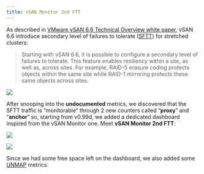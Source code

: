 ```yaml
---
title: vSAN Monitor 2nd FTT
---
```



As described in [VMware vSAN 6.6 Technical Overview white paper](https://storagehub.vmware.com/export_to_pdf/vmware-vsan-6-6-technical-overview-1), vSAN 6.6 introduce secondary level of failures to tolerate ([SFTT](http://cormachogan.com/2017/04/11/whats-new-vsan-6-6/)) for stretched clusters:

> Starting with vSAN 6.6, it is possible to configure a secondary level of failures to tolerate. This feature enables resiliency within a site, as well as, across sites. For example, RAID-5 erasure coding protects objects within the same site while RAID-1 mirroring protects these same objects across sites.

![](/media/vsan_sftt.png)

After snooping into the **undocumented** metrics, we discovered that the SFTT traffic is “monitorable” through 2 new counters called “**proxy**” and “**anchor**” so, starting from v0.99d, we added a dedicated dashboard inspired from the vSAN Monitor one. Meet **vSAN Monitor 2nd FTT**:

[![](/media/vmware_vsan_monitor_2nd_ftt.png)](http://www.poligraf.fr/vsan-sexipanels/vmware_vsan_monitor_2nd_ftt/)

![](/media/vmware_vsan_monitor_2nd_ftt_anchor_proxy.jpg)

Since we had some free space left on the dashboard, we also added some [UNMAP](https://kb.vmware.com/kb/2014849) metrics.